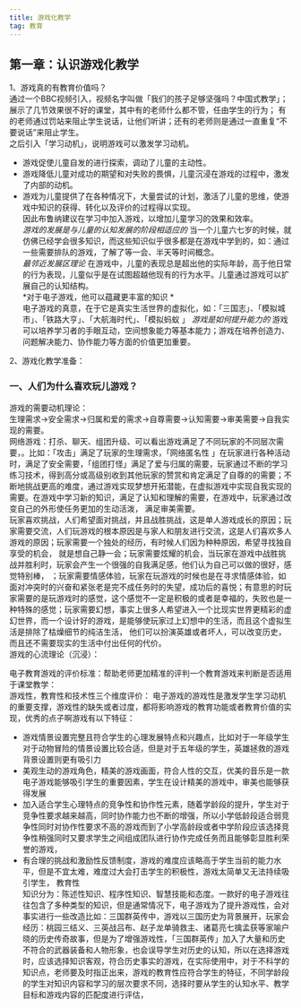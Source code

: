 ```yaml
---
title: 游戏化教学
tag: 教育
---
```

## 第一章：认识游戏化教学   
1、游戏真的有教育价值吗？  
通过一个BBC视频引入，视频名字叫做「我们的孩子足够坚强吗？中国式教学」；展示了几节效果很不好的课堂，其中有的老师什么都不管，任由学生的行为；
有的老师通过罚站来阻止学生说话，让他们听讲；还有的老师则是通过一直重复“不要说话”来阻止学生。   
之后引入「学习动机」，说明游戏可以激发学习动机。
- 游戏促使儿童自发的进行探索，调动了儿童的主动性。
- 游戏降低儿童对成功的期望和对失败的畏惧，儿童沉浸在游戏的过程中，激发了内部的动机。
- 游戏为儿童提供了在各种情况下，大量尝试的计划，激活了儿童的思维，使游戏中知识的获得、转化以及评价的过程得以实现。  
因此布鲁纳建议在学习中加入游戏，以增加儿童学习的效果和效率。  
*游戏的发展是与儿童的认知发展的阶段相适应的*
当一个儿童六七岁的时候，就仿佛已经学会很多知识，而这些知识似乎很多都是在游戏中学到的，如：通过一些需要排队的游戏，了解了等一会、半天等时间概念。  
*最邻近发展区理论*
在游戏中，儿童的表现总是超出他的实际年龄，高于他日常的行为表现，儿童似乎是在试图超越他现有的行为水平。儿童通过游戏可以扩展自己的认知结构。   
*对于电子游戏，他可以蕴藏更丰富的知识 *  
电子游戏的真意，在于它是真实生活世界的虚拟化，如：「三国志」、「模拟城市」、「铁路大亨」、「大航海时代」、「模拟蚂蚁 」
*游戏是如何提升能力的*
游戏可以培养学习者的手眼互动，空间想象能力等基本能力；游戏在培养创造力、问题解决能力、协作能力等方面的价值更加重要。

2、游戏化教学准备：  
### 一、人们为什么喜欢玩儿游戏？  
游戏的需要动机理论：  
生理需求->安全需求->归属和爱的需求->自尊需要->认知需要->审美需要->自我实现的需要。   
网络游戏：打杀、聊天、组团升级、可以看出游戏满足了不同玩家的不同层次需要，。比如：「攻击」满足了玩家的生理需求，「网络匿名性 」在玩家进行各种活动时，满足了安全需要，「组团打怪」满足了爱与归属的需要，玩家通过不断的学习练习技术，得到高分或高级别收到其他玩家的赞赏和肯定满足了自尊的的需要；不断地挑战更高的难度，通过游戏实现梦想开拓潜能，在虚拟游戏中实现自我实现的需要。在游戏中学习新的知识，满足了认知和理解的需要，在游戏中，玩家通过改变自己的外形使任务更加的生动活泼， 满足审美需要。  
玩家喜欢挑战，人们希望面对挑战，并且战胜挑战，这是单人游戏成长的原因；玩家需要交流，人们玩游戏的根本原因是与家人和朋友进行交流，这是人们喜欢多人游戏的原因；玩家需要一个独处的经历，有时候人们因为种种原因，希望寻找独自享受的机会， 就是想自己静一会；玩家需要炫耀的机会，当玩家在游戏中战胜挑战并胜利时，玩家会产生一个很强的自我满足感，他们认为自己可以做的很好，感觉特别棒， ；玩家需要情感体验，玩家在玩游戏的时候也是在寻求情感体验，如面对冲突时的兴奋和紧张老是完不成任务时的失望，成功后的喜悦；有意思的时玩家需要的是玩游戏时的感觉，这个感觉不一定是积极的或者是幸福的，失败也是一种特殊的感觉；玩家需要幻想，事实上很多人希望进入一个比现实世界更精彩的虚幻世界，而一个设计好的游戏，是能够使玩家过上幻想中的生活，而且这个虚拟生活是排除了枯燥细节的纯洁生活， 他们可以扮演英雄或者坏人，可以改变历史，而且还不需要现实的生活中付出任何的代价。  
游戏的心流理论（沉浸）：   


   
 电子教育游戏的评价标准：帮助老师更加精准的评判一个教育游戏来判断是否适用于课堂教学：  
 游戏性，教育性和技术性三个维度评价：
 电子游戏的游戏性是激发学生学习动机的重要支撑，游戏性的缺失或者过度，都将影响游戏的教育功能或者教育价值的实现，优秀的点子啊游戏有以下特征：  
 - 游戏情景设置完整且符合学生的心理发展特点和兴趣点，比如对于一年级学生对于动物冒险的情景设置比较合适，但是对于五年级的学生，英雄拯救的游戏背景设置则更有吸引力  
 - 美观生动的游戏角色，精美的游戏画面，符合人性的交互，优美的音乐是一款电子游戏能够吸引学生的重要因素，学生在设计精美的游戏中，审美也能够获得发展  
 - 加入适合学生心理特点的竞争性和协作性元素，随着学龄段的提升，学生对于竞争性要求越来越高，同时协作能力也不断的增强，所以小学低龄段适合弱竞争性同时对协作性要求不高的游戏而到了小学高龄段或者中学阶段应该选择竞争性稍强同时又要求学生之间组成团队进行协作完成任务而且能够彰显胜利荣誉的游戏，
 - 有合理的挑战和激励性反馈制度，游戏的难度应该略高于学生当前的能力水平，但是不宜太难，难度过大会打击学生的积极性，游戏太简单又无法持续吸引学生，
 教育性  
 知识分为：陈述性知识、程序性知识、智慧技能和态度。一款好的电子游戏往往包含了多种类型的知识，但是通常情况下，电子游戏为了提升游戏性，会对事实进行一些改造比如：三国群英传中，游戏以三国历史为背景展开，玩家会经历：桃园三结义、三英战吕布、赵子龙单骑救主、诸葛亮七擒孟获等家喻户晓的历史传奇故事，但是为了增强游戏性，「三国群英传」加入了大量和历史不符合的武器装备和人物形象，也会误导学生对历史的认知，所以在选择游戏时，应该选择知识客观，符合历史事实的游戏，在实际使用中，对于不科学的知识点，老师要及时指正出来，游戏的教育性应符合学生的特征，不同学龄段的学生对知识内容和学习的层次要求不同，选择时要从学生的认知水平、教学目标和游戏内容的匹配度进行评估，  
 
 
 

